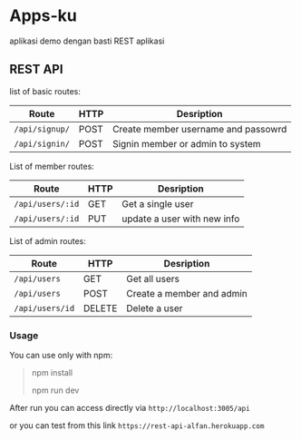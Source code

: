 # Apps-ku
aplikasi demo dengan basti REST aplikasi

## REST API
 list of basic routes:

| Route | HTTP | Desription|
|-------|------|-----------|
| `/api/signup/` | POST | Create member username and passowrd |
| `/api/signin/` | POST | Signin member or admin to system |

List of member routes:

| Route | HTTP | Desription|
|-------|------|-----------|
|`/api/users/:id`| GET | Get a single user|
|`/api/users/:id`| PUT | update a user with new info|

List of admin routes:

| Route | HTTP | Desription|
|-------|------|-----------|
| `/api/users` | GET | Get all users|
|`/api/users` | POST | Create a member and admin|
|`/api/users/id` |DELETE| Delete a user|

### Usage

You can use only with npm:
><p>npm install</p>
><p>npm run dev</p>

After run you can access directly via `http://localhost:3005/api`

or you can test from this link `https://rest-api-alfan.herokuapp.com`
